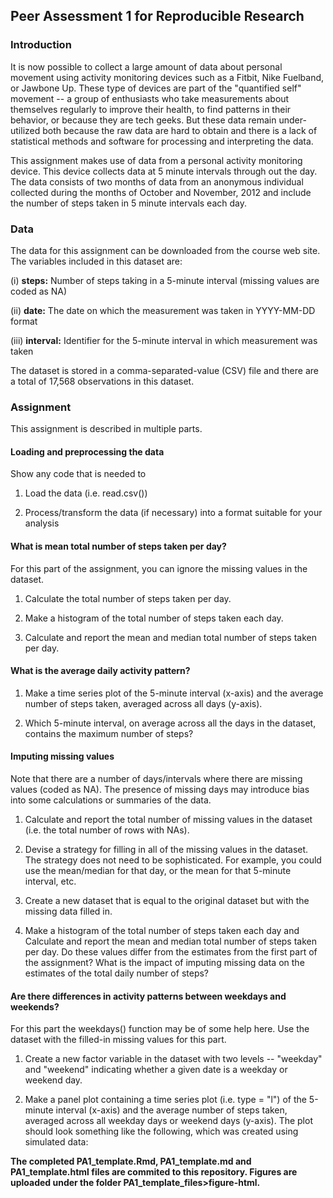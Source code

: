 
## Peer Assessment 1 for Reproducible Research
### Introduction
It is now possible to collect a large amount of data about personal movement using activity monitoring devices such as a Fitbit,
Nike Fuelband, or Jawbone Up. These type of devices are part of the "quantified self" movement -- a group of enthusiasts who take 
measurements about themselves regularly to improve their health, to find patterns in their behavior, or because they are tech geeks.
But these data remain under-utilized both because the raw data are hard to obtain and there is a lack of statistical methods and software 
for processing and interpreting the data.

This assignment makes use of data from a personal activity monitoring device. This device collects data at 5 minute intervals through out
the day. The data consists of two months of data from an anonymous individual collected during the months of October and November, 2012
and include the number of steps taken in 5 minute intervals each day.

### Data
The data for this assignment can be downloaded from the course web site.
The variables included in this dataset are:

(i) **steps:** Number of steps taking in a 5-minute interval (missing values are coded as NA)

(ii) **date:** The date on which the measurement was taken in YYYY-MM-DD format

(iii) **interval:** Identifier for the 5-minute interval in which measurement was taken

The dataset is stored in a comma-separated-value (CSV) file and there are a total of 17,568 observations in this dataset.

### Assignment
This assignment is described in multiple parts. 
#### Loading and preprocessing the data
Show any code that is needed to

1. Load the data (i.e. read.csv())

2. Process/transform the data (if necessary) into a format suitable for your analysis

#### What is mean total number of steps taken per day?

For this part of the assignment, you can ignore the missing values in the dataset.

1. Calculate the total number of steps taken per day.

2. Make a histogram of the total number of steps taken each day.

3. Calculate and report the mean and median total number of steps taken per day.

#### What is the average daily activity pattern?

1. Make a time series plot of the 5-minute interval (x-axis) and the average number of steps taken, averaged across 
all days (y-axis).

2. Which 5-minute interval, on average across all the days in the dataset, contains the maximum number of steps?

#### Imputing missing values
Note that there are a number of days/intervals where there are missing values (coded as NA). The presence of missing days may 
introduce bias into some calculations or summaries of the data.

1. Calculate and report the total number of missing values in the dataset (i.e. the total number of rows with NAs).

2. Devise a strategy for filling in all of the missing values in the dataset. The strategy does not need to be sophisticated. 
For example, you could use the mean/median for that day, or the mean for that 5-minute interval, etc.

3. Create a new dataset that is equal to the original dataset but with the missing data filled in.

4. Make a histogram of the total number of steps taken each day and Calculate and report the mean and median total number of steps taken per day. Do these values differ from the estimates from the first part of the assignment? What is the impact of imputing missing data on the estimates of the total daily number of steps?

#### Are there differences in activity patterns between weekdays and weekends?
For this part the weekdays() function may be of some help here. Use the dataset with the filled-in missing values for this part.

1. Create a new factor variable in the dataset with two levels -- "weekday" and "weekend" indicating whether a given date is a weekday 
or weekend day.

2. Make a panel plot containing a time series plot (i.e. type = "l") of the 5-minute interval (x-axis) and the average number of steps 
taken, averaged across all weekday days or weekend days (y-axis). The plot should look something like the following, which was created using simulated data:

**The completed PA1_template.Rmd, PA1_template.md and  PA1_template.html files are commited to this repository.
Figures are uploaded under the folder PA1_template_files>figure-html.**
